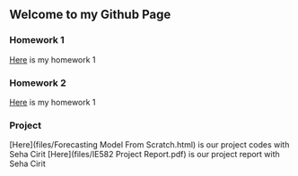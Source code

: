 ## Welcome to my Github Page

### Homework 1

[Here](files/omeryildirim_582hw1.html) is my homework 1  


### Homework 2

[Here](files/omeryildirim_582_hw2.html) is my homework 1  

### Project

[Here](files/Forecasting Model From Scratch.html) is our project codes with Seha Cirit
[Here](files/IE582 Project Report.pdf) is our project report with Seha Cirit
